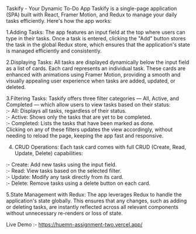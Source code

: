 Taskify - Your Dynamic To-Do App
Taskify is a single-page application (SPA) built with React, Framer Motion, and Redux to manage your daily tasks efficiently. Here's how the app works:

1.Adding Tasks:
The app features an input field at the top where users can type in their tasks. Once a task is entered, clicking the "Add" button stores the task in the global Redux store, which ensures that the application's state is managed efficiently and consistently.

2.Displaying Tasks:
All tasks are displayed dynamically below the input field as a list of cards. Each card represents an individual task. These cards are enhanced with animations using Framer Motion, providing a smooth and visually appealing user experience when tasks are added, updated, or deleted.

3.Filtering Tasks:
Taskify offers three filter categories — All, Active, and Completed — which allow users to view tasks based on their status:
<br>
:- All: Displays all tasks, regardless of their status.<br>
:- Active: Shows only the tasks that are yet to be completed.<br>
:- Completed: Lists the tasks that have been marked as done.<br>
Clicking on any of these filters updates the view accordingly, without needing to reload the page, keeping the app fast and responsive.

4. CRUD Operations:
Each task card comes with full CRUD (Create, Read, Update, Delete) capabilities:

:- Create: Add new tasks using the input field.<br>
:- Read: View tasks based on the selected filter.<br>
:- Update: Modify any task directly from its card.<br>
:- Delete: Remove tasks using a delete button on each card.<br>

5.State Management with Redux:
The app leverages Redux to handle the application's state globally. This ensures that any changes, such as adding or deleting tasks, are instantly reflected across all relevant components without unnecessary re-renders or loss of state.

Live Demo :- https://huemn-assignment-two.vercel.app/

